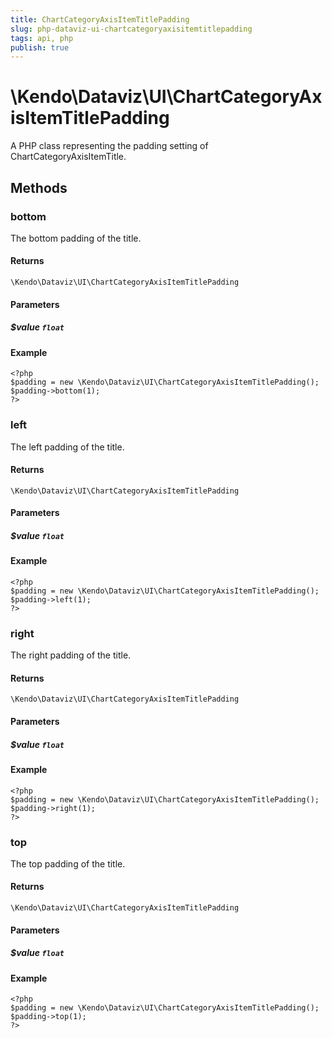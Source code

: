 ```yaml
---
title: ChartCategoryAxisItemTitlePadding
slug: php-dataviz-ui-chartcategoryaxisitemtitlepadding
tags: api, php
publish: true
---
```


# \Kendo\Dataviz\UI\ChartCategoryAxisItemTitlePadding

A PHP class representing the padding setting of ChartCategoryAxisItemTitle.


## Methods

### bottom
The bottom padding of the title.

#### Returns
`\Kendo\Dataviz\UI\ChartCategoryAxisItemTitlePadding`

#### Parameters

##### $value `float`



#### Example 
    <?php
    $padding = new \Kendo\Dataviz\UI\ChartCategoryAxisItemTitlePadding();
    $padding->bottom(1);
    ?>

### left
The left padding of the title.

#### Returns
`\Kendo\Dataviz\UI\ChartCategoryAxisItemTitlePadding`

#### Parameters

##### $value `float`



#### Example 
    <?php
    $padding = new \Kendo\Dataviz\UI\ChartCategoryAxisItemTitlePadding();
    $padding->left(1);
    ?>

### right
The right padding of the title.

#### Returns
`\Kendo\Dataviz\UI\ChartCategoryAxisItemTitlePadding`

#### Parameters

##### $value `float`



#### Example 
    <?php
    $padding = new \Kendo\Dataviz\UI\ChartCategoryAxisItemTitlePadding();
    $padding->right(1);
    ?>

### top
The top padding of the title.

#### Returns
`\Kendo\Dataviz\UI\ChartCategoryAxisItemTitlePadding`

#### Parameters

##### $value `float`



#### Example 
    <?php
    $padding = new \Kendo\Dataviz\UI\ChartCategoryAxisItemTitlePadding();
    $padding->top(1);
    ?>

 

